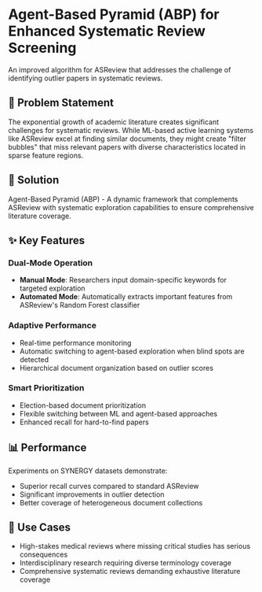 # Agent-Based Pyramid (ABP) for Enhanced Systematic Review Screening

An improved algorithm for ASReview that addresses the challenge of identifying outlier papers in systematic reviews.

## 🎯 Problem Statement

The exponential growth of academic literature creates significant challenges for systematic reviews. While ML-based active learning systems like ASReview excel at finding similar documents, they might create "filter bubbles" that miss relevant papers with diverse characteristics located in sparse feature regions.

## 🚀 Solution

Agent-Based Pyramid (ABP) - A dynamic framework that complements ASReview with systematic exploration capabilities to ensure comprehensive literature coverage.

## ✨ Key Features

### Dual-Mode Operation
- **Manual Mode**: Researchers input domain-specific keywords for targeted exploration
- **Automated Mode**: Automatically extracts important features from ASReview's Random Forest classifier

### Adaptive Performance
- Real-time performance monitoring
- Automatic switching to agent-based exploration when blind spots are detected
- Hierarchical document organization based on outlier scores

### Smart Prioritization
- Election-based document prioritization
- Flexible switching between ML and agent-based approaches
- Enhanced recall for hard-to-find papers

## 📊 Performance

Experiments on SYNERGY datasets demonstrate:
- Superior recall curves compared to standard ASReview
- Significant improvements in outlier detection
- Better coverage of heterogeneous document collections

## 🔧 Use Cases

- High-stakes medical reviews where missing critical studies has serious consequences
- Interdisciplinary research requiring diverse terminology coverage
- Comprehensive systematic reviews demanding exhaustive literature coverage
